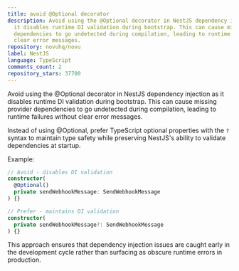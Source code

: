 ```yaml
---
title: avoid @Optional decorator
description: Avoid using the @Optional decorator in NestJS dependency injection as
  it disables runtime DI validation during bootstrap. This can cause missing provider
  dependencies to go undetected during compilation, leading to runtime failures without
  clear error messages.
repository: novuhq/novu
label: NestJS
language: TypeScript
comments_count: 2
repository_stars: 37700
---
```


Avoid using the @Optional decorator in NestJS dependency injection as it disables runtime DI validation during bootstrap. This can cause missing provider dependencies to go undetected during compilation, leading to runtime failures without clear error messages.

Instead of using @Optional, prefer TypeScript optional properties with the `?` syntax to maintain type safety while preserving NestJS's ability to validate dependencies at startup.

Example:
```typescript
// Avoid - disables DI validation
constructor(
  @Optional()
  private sendWebhookMessage: SendWebhookMessage
) {}

// Prefer - maintains DI validation
constructor(
  private sendWebhookMessage?: SendWebhookMessage
) {}
```

This approach ensures that dependency injection issues are caught early in the development cycle rather than surfacing as obscure runtime errors in production.